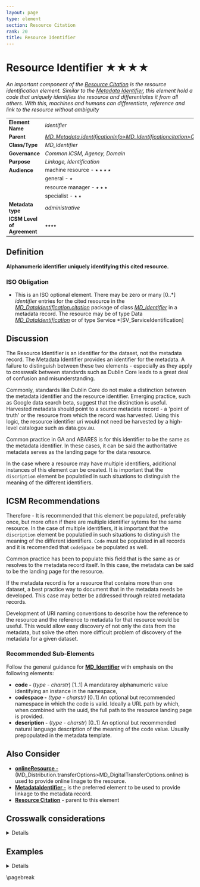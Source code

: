 ```yaml
---
layout: page
type: element
section: Resource Citation
rank: 20
title: Resource Identifier
---
```

# Resource Identifier ★★★★
*An important component of the [Resource Citation](./class-CI_Citation) is the resource identification element.  Similar to the [Metadata Identifier](./MetadataIdentifier), this element hold a code that uniquely identifies the resource and differentiates it from all others. With this, machines and humans can differentiate, reference and link to the resource without ambiguity*

|  |  |
| --- | --- |
| **Element Name** | *identifier* |
| **Parent** | *[MD_Metadata.identificationInfo>MD_Identificationcitation>CI_Citation](./ResourceCitation)* |
| **Class/Type** | *MD_Identifier* |
| **Governance** |  *Common ICSM, Agency, Domain* |
| **Purpose** | *Linkage, Identification* |
| **Audience** | machine resource - ⭑ ⭑ ⭑  ⭑|
|  | general - ⭑ |
|  | resource manager - ⭑ ⭑ ⭑  |
|  | specialist - ⭑ ⭑ |
| **Metadata type** | *administrative* |
| **ICSM Level of Agreement** | ⭑⭑⭑⭑ |

## Definition
**Alphanumeric identifier uniquely identifying this cited resource.**

### ISO Obligation

- This is an ISO optional element. There may be zero or many [0..\*] *identifier* entries for the cited resource in the  *[MD_DataIdentification.citation](./ResourceCitation)* package of class *[MD_Identifier](./class-MD_Identifier)*  in a metadata record. The resource may be of type Data *[MD_DataIdentification](./class-MD_DataIdentification)* or of type Service *[SV_ServiceIdentification]

## Discussion

The Resource Identifier is an identifier for the dataset, not the metadata record. The Metadata Identifier  provides an identifier for the metadata. A failure to distinguish between these two elements - especially as they apply to crosswalk between standards such as Dublin Core leads to a great deal of confusion and misunderstanding.

Commonly, standards like Dublin Core do not make a distinction between the metadata identifier and the resource identifier. Emerging practice, such as Google data search beta, suggest that the distinction is useful. Harvested metadata should point to a source metadata record - a 'point of truth' or the resource from which the record was harvested. Using this logic, the resource identifier uri would not need be harvested by a high-level catalogue such as data.gov.au.

Common practice in GA and ABARES is for this identifier to be the same as the metadata identifier. In these cases, it can be said the authoritative metadata serves as the landing page for the data resource.

In the case where a resource may have multiple identifiers, additional instances of this element can be created. It is  important that  the `discription` element be populatied in such situations to distinguish the meaning of the different identifiers.

## ICSM Recommendations

Therefore - It is recommended that this element be populated, preferably once, but more often if there are multiple identifier sytems for the same resource. In the case of multiple identifiers, it is important that  the `discription` element be populatied in such situations to distinguish the meaning of the different identifiers. `Code` must be populated in all records and it is recomended that `codeSpace` be populated as well.

Common practice has been to populate this field that is the same as or resolves to the metadata record itself. In this case, the metadata can be said to be the landing page for the resource. 

If the metadata record is for a resource that contains more than one dataset, a best practice way to document that in the metadata needs be developed. This case may better be addressed through related metadata records.

Development of URI naming conventions to describe how the reference to the resource and the reference to metadata for that resource would be useful. This would allow easy discovery of not only the data from the metadata, but solve the often more difficult problem of discovery of the metadata for a given dataset.

### Recommended Sub-Elements

Follow the general guidance for **[MD_Identifier](./class-MD_Identifier)** with emphasis on the following elements:

- **code -** (*type - charstr*) [1..1] A mandataroy alphanumeric value identifying an instance in the namespace, 
- **codespace -** *(type - charstr)* [0..1] An optional but recommended namespace in which the code is valid. Ideally a  URL  path by which, when combined with the uuid, the full path to the resource landing page is provided.
- **description -** (*type - charstr*) [0..1] An optional but recommended natural language description of the meaning of the code value. Usually prepopulated in the metadata template.

## Also Consider

- **[onlineResource -](./DistributionInfo)** (MD_Distribution.transferOptions>MD_DigitalTransferOptions.online) is used to provide online linage to the resource.
- **[MetadataIdentifier -](./MetadataIdentifier)** is the preferred element to be used to provide linkage to the metadata record.
- **[Resource  Citation](./ResourceCitation)** - parent to this element

## Crosswalk considerations

<details>

### Dublin core / CKAN / data.gov.au

Maps to `identifier`
> Note BC 18-7 - may relate to issues involving confusion between metadata identifiers and resource identifiers in DC and other metadata systems.

### DCAT

Maps to `dcat:identifier`

### RIF-CS

Maps to `Identifier`

</details>


## Examples

<details>

### ABARES

**MD_Identifier > code :** 942d6f4e-17b0-41fd-a623-c2c78d107e6d
**MD_Identifier > codespace :** UUID
**MD_Identifier > description :** The UUID for this resource, its citation and its metadata

### GA

**MD_Identifier > code :** http://pid.geoscience.gov.au/dataset/ga/102441
**MD_Identifier > codespace :**  Geoscience Australia Persistent Identifier

### data.gov.au

URN:UUID (example 559708e5-480e-4f94-8429-c49571e82761)


### XML

```
<mdb:MD_Metadata>
....
  <mdb:identificationInfo>
    <mri:MD_DataIdentification>
    ....
       <mri:citation>
          <cit:CI_Citation>
             ....
             <cit:identifier>
                <mcc:MD_Identifier>
                   <mcc:code>
                    <gco:CharacterString>9547e07e-6a15-403b-8b19-488778fe0cf0
                    </gco:CharacterString>
                   </mcc:code>
                   <mcc:codeSpace>
                      <gco:CharacterString>
                      http://202.49.243.69:8080/geonetwork/srv/eng/metadata/
                      </gco:CharacterString>
                   </mcc:codeSpace>
                </mcc:MD_Identifier>
             </cit:identifier>
             ....
          </cit:CI_Citation>
        </mri:citation>
      ....
    </mri:MD_DataIdentification>
  </mdb:identificationInfo>
....
</mdb:MD_Metadata>
```

### UML diagrams
Recommended elements highlighted in Yellow

![resourceIdentifier](../images/ResourceIdentifierUML.png)

</details>

\pagebreak
